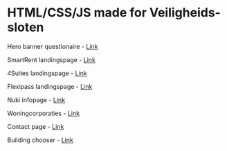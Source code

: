 <h1>HTML/CSS/JS made for Veiligheids-sloten</h1>

Hero banner questionaire - <a href="https://codepen.io/rubbos/pen/BaVZzKx" target="blank_">Link</a>

SmartRent landingspage - <a href="https://codepen.io/rubbos/pen/MWXoeYR" target="blank_">Link</a>

4Suites landingspage - <a href="https://codepen.io/rubbos/pen/MWXoeaR" target="blank_">Link</a>

Flexipass landingspage - <a href="https://codepen.io/rubbos/pen/wvXeGRp" target="blank_">Link</a>

Nuki infopage - <a href="https://codepen.io/rubbos/pen/MWXoKoJ" target="blank_">Link</a>

Woningcorporaties - <a href="https://codepen.io/rubbos/pen/XWYgmmW" target="blank_">Link</a>

Contact page - <a href="https://codepen.io/rubbos/pen/XWYgmjJ" target="blank_">Link</a>

Building chooser - <a href="https://codepen.io/rubbos/pen/bGKRdJv" target="blank_">Link</a>
